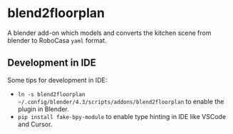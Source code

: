 # blend2floorplan

A blender add-on which models and converts the kitchen scene from blender to RoboCasa `yaml` format.

## Development in IDE

Some tips for development in IDE:

- `ln -s blend2floorplan ~/.config/blender/4.3/scripts/addons/blend2floorplan` to enable the plugin in Blender.
- `pip install fake-bpy-module` to enable type hinting in IDE like VSCode and Cursor.
